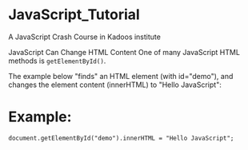# JavaScript_Tutorial
A JavaScript Crash Course in Kadoos institute

JavaScript Can Change HTML Content
One of many JavaScript HTML methods is ```getElementById()```.

The example below "finds" an HTML element (with id="demo"), and changes the element content (innerHTML) to "Hello JavaScript":

# Example:
```document.getElementById("demo").innerHTML = "Hello JavaScript";```
